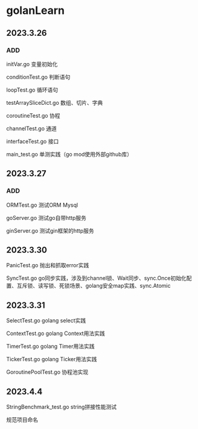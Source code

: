 # golanLearn
## 2023.3.26
### ADD
initVar.go 变量初始化

conditionTest.go 判断语句

loopTest.go 循环语句

testArraySliceDict.go 数组、切片、字典

coroutineTest.go 协程

channelTest.go 通道

interfaceTest.go 接口

main_test.go 单测实践（go mod使用外部github库）
## 2023.3.27
### ADD
ORMTest.go 测试ORM Mysql

goServer.go 测试go自带http服务

ginServer.go 测试gin框架的http服务
## 2023.3.30
PanicTest.go 抛出和抓取error实践

SyncTest.go go同步实践，涉及到channel锁、Wait同步、sync.Once初始化配置、互斥锁、读写锁、死锁场景、golang安全map实践、sync.Atomic

## 2023.3.31

SelectTest.go golang select实践

ContextTest.go golang Context用法实践

TimerTest.go golang Timer用法实践

TickerTest.go golang Ticker用法实践

GoroutinePoolTest.go 协程池实现

## 2023.4.4

StringBenchmark_test.go string拼接性能测试

规范项目命名